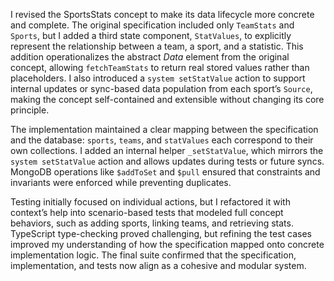I revised the SportsStats concept to make its data lifecycle more concrete and complete. The original specification included only `TeamStats` and `Sports`, but I added a third state component, `StatValues`, to explicitly represent the relationship between a team, a sport, and a statistic. This addition operationalizes the abstract _Data_ element from the original concept, allowing `fetchTeamStats` to return real stored values rather than placeholders. I also introduced a `system setStatValue` action to support internal updates or sync-based data population from each sport’s `Source`, making the concept self-contained and extensible without changing its core principle.

The implementation maintained a clear mapping between the specification and the database: `sports`, `teams`, and `statValues` each correspond to their own collections. I added an internal helper `_setStatValue`, which mirrors the `system setStatValue` action and allows updates during tests or future syncs. MongoDB operations like `$addToSet` and `$pull` ensured that constraints and invariants were enforced while preventing duplicates.

Testing initially focused on individual actions, but I refactored it with context’s help into scenario-based tests that modeled full concept behaviors, such as adding sports, linking teams, and retrieving stats. TypeScript type-checking proved challenging, but refining the test cases improved my understanding of how the specification mapped onto concrete implementation logic. The final suite confirmed that the specification, implementation, and tests now align as a cohesive and modular system.


